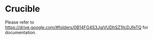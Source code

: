 Crucible
===========
Please refer to https://drive.google.com/#folders/0B14FG4S3JgjVUDhSZ1llcDJfeTQ for documentation.
